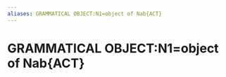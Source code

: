 ```yaml
---
aliases: GRAMMATICAL OBJECT:N1=object of Nab{ACT}
---
```

# GRAMMATICAL OBJECT:N1=object of Nab{ACT}

